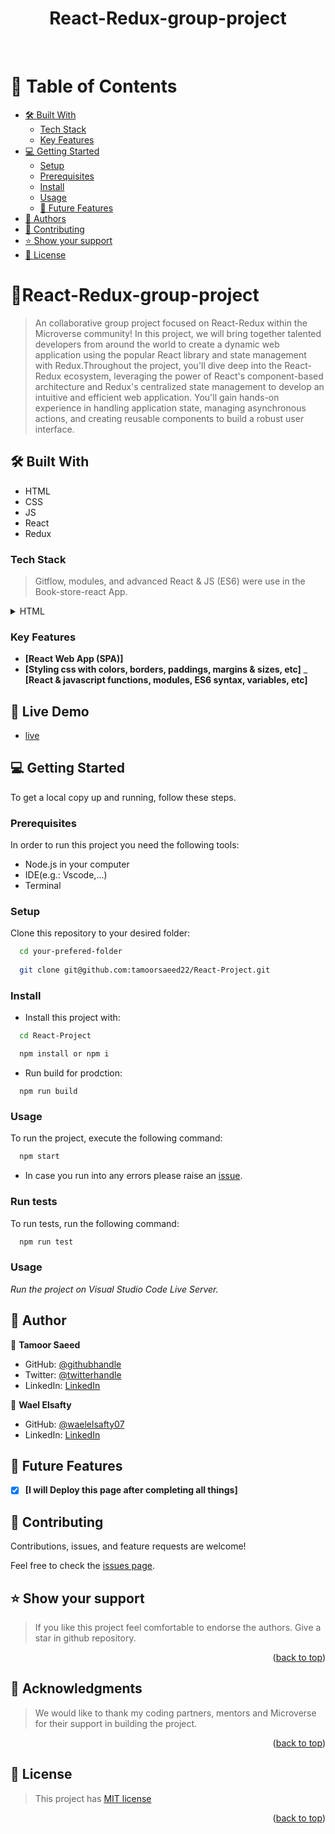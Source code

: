 <div align="center"><h1>React-Redux-group-project</h1></div>
<!--
HOW TO USE:
This is an example of how you may give instructions on setting up your project locally.

Modify this file to match your project and remove sections that don't apply.

REQUIRED SECTIONS:
- Table of Contents
- About the Project
  - Built With
- Authors
- Future Features- 
 - Mobile version design
- Desktop version design
- Dynamic HTML for featured-speakers

OPTIONAL SECTIONS:
- FAQ

After you're finished please remove all the comments and instructions!
-->

<div align="center">
  <!-- You are encouraged to replace this logo with your own! Otherwise you can also remove it. -->
  <br/>
</div>

<!-- TABLE OF CONTENTS -->

# 📗 Table of Contents

  - [🛠 Built With](#built-with)
    - [Tech Stack](#tech-stack)
    - [Key Features](#key-features)
- [💻 Getting Started](#getting-started)
  - [Setup](#setup)
  - [Prerequisites](#prerequisites)
  - [Install](#install)
  - [Usage](#usage)
  - [🔭 Future Features](#future-features)
- [👥 Authors](#authors)
- [🤝 Contributing](#contributing)
- [⭐️ Show your support](#support)
- [📝 License](#license)

<!-- PROJECT DESCRIPTION -->

# 📖React-Redux-group-project

> An collaborative group project focused on React-Redux within the Microverse community! In this project, we will bring together talented developers from around the world to create a dynamic web application using the popular React library and state management with Redux.Throughout the project, you'll dive deep into the React-Redux ecosystem, leveraging the power of React's component-based architecture and Redux's centralized state management to develop an intuitive and efficient web application. You'll gain hands-on experience in handling application state, managing asynchronous actions, and creating reusable components to build a robust user interface.

## 🛠 Built With <a name="built-with"></a>
- HTML
- CSS
- JS
- React
- Redux
### Tech Stack <a name="tech-stack"></a>

>  Gitflow, modules, and advanced React & JS (ES6) were use in the Book-store-react App.

<details>
  <summary>HTML</summary>
  <ul>
    <li><a href="https://www.w3schools.com/html/">HTML</a></li>
     <li><a href="https://www.w3schools.com/css/">CSS</a></li>
     <li><a href="https://www.w3schools.com/css/">Javascript</a></li>
    <li><a href="https://www.w3schools.com/css/">React</a></li>
     <li><a href="https://www.w3schools.com/css/">Redux</a></li>
  </ul>
</details>

<!-- Features -->

### Key Features <a name="key-features"></a>

- **[React Web App (SPA)]**
- **[Styling css with colors, borders, paddings, margins & sizes, etc]**
_ **[React & javascript functions, modules, ES6 syntax, variables, etc]**

## 🚀 Live Demo <a name="live-demo"></a>

- [live](https://react-project-dtlk.onrender.com)


<!-- GETTING STARTED -->
<!-- AUTHORS -->

## 💻 Getting Started <a name="getting-started"></a>

To get a local copy up and running, follow these steps.

### Prerequisites

In order to run this project you need the following tools:
- Node.js in your computer
- IDE(e.g.: Vscode,...)
- Terminal

### Setup

Clone this repository to your desired folder:

```sh
  cd your-prefered-folder
  
  git clone git@github.com:tamoorsaeed22/React-Project.git
```

### Install

- Install this project with:

```sh
  cd React-Project

  npm install or npm i
```

- Run build for prodction:
```
  npm run build
```

### Usage

To run the project, execute the following command:

```sh
  npm start

```
- In case you run into any errors please raise an [issue](https://github.com/tamoorsaeed22/React-Project/issues).

### Run tests

To run tests, run the following command:

```sh
  npm run test
```
### Usage
_Run the project on Visual Studio Code Live Server._
<!--
Example command:

```sh
  rails server
### Deployment

You can deploy this project using:
Not Yet
<!--
Example:

```sh

```
 -->

## 👥 Author <a name="author"></a>


👤 **Tamoor Saeed**

- GitHub: [@githubhandle](https://github.com/tamoorsaeed22)
- Twitter: [@twitterhandle](https://www.linkedin.com/in/tamoor-saeed-58912a233/)
- LinkedIn: [LinkedIn](https://linkedin.com/in/linkedinhandle)

👤 **Wael Elsafty**

- GitHub: [@waelelsafty07](https://github.com/waelelsafty07)
- LinkedIn: [LinkedIn](https://www.linkedin.com/in/waelelsafty07/)


## 🔭 Future Features <a name="future-features"></a>

- [x] **[I will Deploy this page after completing all things]**
<!-- CONTRIBUTING -->

## 🤝 Contributing <a name="contributing"></a>

Contributions, issues, and feature requests are welcome!

Feel free to check the [issues page](../../issues/).

## ⭐️ Show your support <a name="support"></a>

> If you like this project feel comfortable to endorse the authors. Give a star in github repository.

<p align="right">(<a href="#readme-top">back to top</a>)</p>

<!-- ACKNOWLEDGEMENTS -->

## 🙏 Acknowledgments <a name="acknowledgements"></a>

> We would like to thank my coding partners, mentors and Microverse for their support in building the project.

<p align="right">(<a href="#readme-top">back to top</a>)</p>

<!-- LICENSE -->

## 📝 License <a name="license"></a>

> This project has [MIT license](./LICENSE)

<p align="right">(<a href="#readme-top">back to top</a>)</p>
